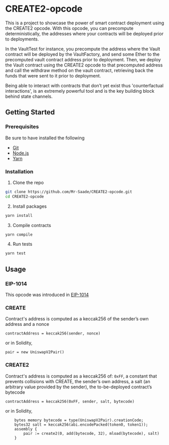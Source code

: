 # CREATE2-opcode

This is a project to showcase the power of smart contract deployment using the CREATE2 opcode. With this opcode, you can precompute deterministically, the addresses where your contracts will be deployed prior to deployments.

In the VaultTest for instance, you precompute the address where the Vault contract will be deployed by the VaultFactory, and send some Ether to the precomputed vault contract address prior to deployment. Then, we deploy the Vault contract using the CREATE2 opcode to that precomputed address and call the withdraw method on the vault contract, retrieving back the funds that were sent to it prior to deployment.

Being able to interact with contracts that don’t yet exist thus 'counterfactual interactions', is an extremely powerful tool and is the key building block behind state channels.

## Getting Started

### Prerequisites

Be sure to have installed the following

- [Git](https://git-scm.com/book/en/v2/Getting-Started-Installing-Git)
- [Node.js](https://nodejs.org/en/download/)
- [Yarn](https://yarnpkg.com/getting-started/install)

### Installation

1. Clone the repo

```bash
git clone https://github.com/Mr-Saade/CREATE2-opcode.git
cd CREATE2-opcode
```

2. Install packages

```bash
yarn install
```

3. Compile contracts

```bash
yarn compile
```

4. Run tests

```bash
yarn test
```

## Usage

### EIP-1014

This opcode was introduced in [EIP-1014](https://github.com/ethereum/EIPs/blob/master/EIPS/eip-1014.md)

### CREATE

Contract's address is computed as a keccak256 of the sender’s own address and a nonce

`contractAddress = keccak256(sender, nonce)`

or in Solidity,

```solidity
pair = new UniswapV2Pair()
```

### CREATE2

Contract's address is computed as a keccak256 of: `0xFF`, a constant that prevents collisions with CREATE, the sender’s own address, a salt (an arbitrary value provided by the sender), the to-be-deployed contract’s bytecode

`contractAddress = keccak256(0xFF, sender, salt, bytecode)`

or in Solidity,

```solidity
    bytes memory bytecode = type(UniswapV2Pair).creationCode;
    bytes32 salt = keccak256(abi.encodePacked(token0, token1));
    assembly {
        pair := create2(0, add(bytecode, 32), mload(bytecode), salt)
    }
```
